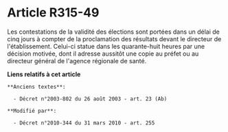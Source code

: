 # Article R315-49

Les contestations de la validité des élections sont portées dans un délai de cinq jours à compter de la proclamation des
résultats devant le directeur de l'établissement. Celui-ci statue dans les quarante-huit heures par une décision motivée,
dont il adresse aussitôt une copie au préfet ou au directeur général de l'agence régionale de santé.

**Liens relatifs à cet article**

	**Anciens textes**:

	  - Décret n°2003-802 du 26 août 2003 - art. 23 (Ab)

	**Modifié par**:

	  - Décret n°2010-344 du 31 mars 2010 - art. 255
